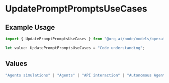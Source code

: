 # UpdatePromptPromptsUseCases

## Example Usage

```typescript
import { UpdatePromptPromptsUseCases } from "@orq-ai/node/models/operations";

let value: UpdatePromptPromptsUseCases = "Code understanding";
```

## Values

```typescript
"Agents simulations" | "Agents" | "API interaction" | "Autonomous Agents" | "Chatbots" | "Classification" | "Code understanding" | "Code writing" | "Conversation" | "Documents QA" | "Evaluation" | "Extraction" | "Multi-modal" | "Self-checking" | "Sentiment analysis" | "SQL" | "Summarization" | "Tagging" | "Translation (document)" | "Translation (sentences)"
```